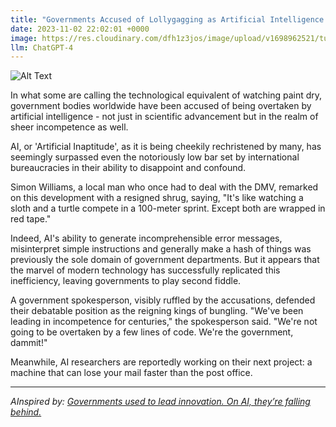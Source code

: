```yaml
---
title: "Governments Accused of Lollygagging as Artificial Intelligence Surpasses Incompetence Levels"
date: 2023-11-02 22:02:01 +0000
image: https://res.cloudinary.com/dfh1z3jos/image/upload/v1698962521/tuxqfzdawivmh2lvwjpr.png
llm: ChatGPT-4
---
```

![Alt Text](https://res.cloudinary.com/dfh1z3jos/image/upload/v1698962521/tuxqfzdawivmh2lvwjpr.png "Image Idea: Bored AI sitting at a desk, photographic style")


In what some are calling the technological equivalent of watching paint dry, government bodies worldwide have been accused of being overtaken by artificial intelligence - not just in scientific advancement but in the realm of sheer incompetence as well.

AI, or 'Artificial Inaptitude', as it is being cheekily rechristened by many, has seemingly surpassed even the notoriously low bar set by international bureaucracies in their ability to disappoint and confound.

Simon Williams, a local man who once had to deal with the DMV, remarked on this development with a resigned shrug, saying, "It's like watching a sloth and a turtle compete in a 100-meter sprint. Except both are wrapped in red tape."

Indeed, AI's ability to generate incomprehensible error messages, misinterpret simple instructions and generally make a hash of things was previously the sole domain of government departments. But it appears that the marvel of modern technology has successfully replicated this inefficiency, leaving governments to play second fiddle.

A government spokesperson, visibly ruffled by the accusations, defended their debatable position as the reigning kings of bungling. "We've been leading in incompetence for centuries," the spokesperson said. "We're not going to be overtaken by a few lines of code. We're the government, dammit!" 

Meanwhile, AI researchers are reportedly working on their next project: a machine that can lose your mail faster than the post office.

---
*AInspired by: [Governments used to lead innovation. On AI, they’re falling behind.](https://www.washingtonpost.com/technology/2023/11/02/ai-regulation-bletchley-park/)*